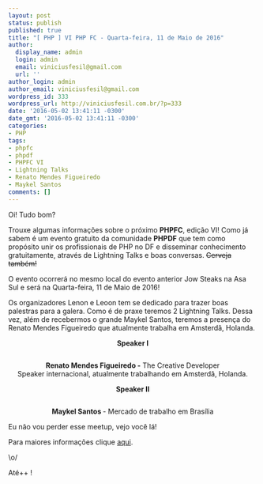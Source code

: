 ```yaml
---
layout: post
status: publish
published: true
title: "[ PHP ] VI PHP FC - Quarta-feira, 11 de Maio de 2016"
author:
  display_name: admin
  login: admin
  email: viniciusfesil@gmail.com
  url: ''
author_login: admin
author_email: viniciusfesil@gmail.com
wordpress_id: 333
wordpress_url: http://viniciusfesil.com.br/?p=333
date: '2016-05-02 13:41:11 -0300'
date_gmt: '2016-05-02 13:41:11 -0300'
categories:
- PHP
tags:
- phpfc
- phpdf
- PHPFC VI
- Lightning Talks
- Renato Mendes Figueiredo
- Maykel Santos
comments: []
---
```

<p>Oi! Tudo bom?</p>
<p>Trouxe algumas informa&ccedil;&otilde;es sobre o pr&oacute;ximo <strong>PHPFC</strong>, edi&ccedil;&atilde;o VI! Como j&aacute; sabem &eacute; um evento gratuito da comunidade <strong>PHPDF</strong> que tem como prop&oacute;sito unir os profissionais de PHP no DF e disseminar conhecimento gratuitamente, atrav&eacute;s de Lightning Talks e boas conversas. <del>Cerveja tamb&eacute;m!</del></p>
<p>O evento ocorrer&aacute; no mesmo local do evento anterior Jow Steaks na Asa Sul e ser&aacute; na Quarta-feira, 11 de Maio de 2016!</p>
<p>Os organizadores Lenon e Leoon tem se dedicado para trazer boas palestras para a galera.&nbsp;Como &eacute; de praxe teremos 2 Lightning Talks. Dessa vez, al&eacute;m de recebermos o grande Maykel Santos, teremos a presen&ccedil;a do Renato Mendes Figueiredo que atualmente trabalha em Amsterd&atilde;, Holanda.</p>
<p style="text-align: center;"><strong>Speaker I</strong></p>
<p><img class="aligncenter" src="http://photos2.meetupstatic.com/photos/event/d/a/1/1/600_449575825.jpeg" alt="" /></p>
<p style="text-align: center;"><b>Renato Mendes Figueiredo -</b>&nbsp;The Creative Developer<br />
Speaker internacional, atualmente trabalhando em Amsterd&atilde;, Holanda.</p>
<p style="text-align: center;"><strong>Speaker II</strong></p>
<p><img class="aligncenter" src="http://photos2.meetupstatic.com/photos/event/d/a/8/6/600_449575942.jpeg" alt="" /></p>
<p style="text-align: center;"><b>Maykel Santos&nbsp;</b>- Mercado de trabalho em Bras&iacute;lia</p>
<p>Eu n&atilde;o vou perder esse meetup, vejo voc&ecirc; l&aacute;!</p>
<p>Para maiores informa&ccedil;&otilde;es clique <a href="http://www.meetup.com/pt-BR/php-df/events/230810664/">aqui</a>.</p>
<p>\o/</p>
<p>At&eacute;++ !</p>
